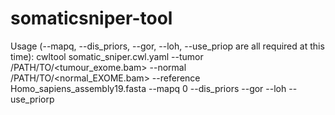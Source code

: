 # somaticsniper-tool

Usage (--mapq, --dis_priors, --gor, --loh, --use_priop are all required at this time):
cwltool somatic_sniper.cwl.yaml --tumor /PATH/TO/<tumour_exome.bam> --normal /PATH/TO/<normal_EXOME.bam> --reference Homo_sapiens_assembly19.fasta --mapq 0 --dis_priors --gor --loh  --use_priorp
